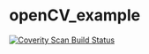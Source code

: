 # openCV_example
<a href="https://scan.coverity.com/projects/tongli1992-opencv_example">
  <img alt="Coverity Scan Build Status"
       src="https://scan.coverity.com/projects/12377/badge.svg"/>
</a>
